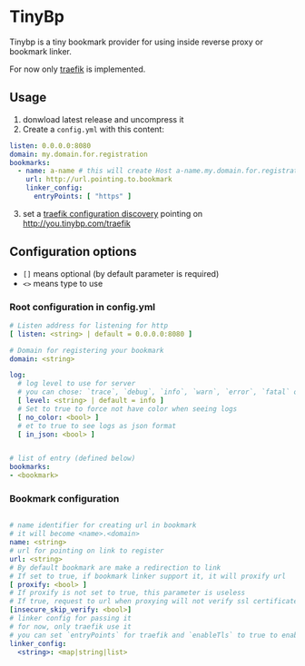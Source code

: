 # TinyBp

Tinybp is a tiny bookmark provider for using inside reverse proxy or bookmark linker.

For now only [traefik](https://doc.traefik.io/traefik/) is implemented.
## Usage

1. donwload latest release and uncompress it
2. Create a `config.yml` with this content:
```yaml
listen: 0.0.0.0:8080
domain: my.domain.for.registration
bookmarks:
  - name: a-name # this will create Host a-name.my.domain.for.registration route on provider
    url: http://url.pointing.to.bookmark
    linker_config:
      entryPoints: [ "https" ]
```
3. set a [traefik configuration discovery](https://doc.traefik.io/traefik/providers/http/) pointing on http://you.tinybp.com/traefik

## Configuration options

- `[]` means optional (by default parameter is required)
- `<>` means type to use

### Root configuration in config.yml

```yaml
# Listen address for listening for http
[ listen: <string> | default = 0.0.0.0:8080 ]

# Domain for registering your bookmark
domain: <string>

log:
  # log level to use for server
  # you can chose: `trace`, `debug`, `info`, `warn`, `error`, `fatal` or `panic`
  [ level: <string> | default = info ]
  # Set to true to force not have color when seeing logs
  [ no_color: <bool> ]
  # et to true to see logs as json format
  [ in_json: <bool> ]


# list of entry (defined below)
bookmarks:
- <bookmark>
```

### Bookmark configuration

```yaml

# name identifier for creating url in bookmark
# it will become <name>.<domain>
name: <string>
# url for pointing on link to register
url: <string>
# By default bookmark are make a redirection to link
# If set to true, if bookmark linker support it, it will proxify url
[ proxify: <bool> ]
# If proxify is not set to true, this parameter is useless
# If true, request to url when proxying will not verify ssl certificate
[insecure_skip_verify: <bool>]
# linker config for passing it
# for now, only traefik use it
# you can set `entryPoints` for traefik and `enableTls` to true to enable resolve on traefik on tls also.
linker_config:
  <string>: <map|string|list>
```
